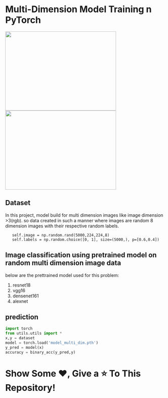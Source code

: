 # Multi-Dimension Model Training n PyTorch
<img src="https://user-images.githubusercontent.com/59862546/117540979-59b64100-b02f-11eb-9ea9-457ecf2e2271.png" width="350" height="250"> <img src="https://user-images.githubusercontent.com/59862546/117541029-9124ed80-b02f-11eb-91a0-4e5f4f0f062a.png" width="350" height="250">

## Dataset
In this project, model build for multi dimension images like image dimension >3(rgb). so data created in such a manner where images are random 8 dimension images with their respective random labels.
```
   self.image = np.random.rand(5000,224,224,8)
   self.labels = np.random.choice([0, 1], size=(5000,), p=[0.6,0.4])
```

## Image classification using pretrained model on random multi dimension image data
below are the prettrained model used for this problem:
1. resnet18
2. vgg16
3. densenet161
4. alexnet

## prediction
```python
import torch
from utils.utils import *
x,y = dataset
model = torch.load('model_multi_dim.pth')
y_pred = model(x)
accuracy = binary_acc(y_pred,y)
```

# Show Some :heart:, Give a :star: To This Repository!
